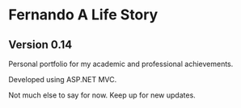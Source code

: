 # Fernando A Life Story
## Version 0.14

Personal portfolio for my academic and professional achievements. 

Developed using ASP.NET MVC.

Not much else to say for now.
Keep up for new updates.